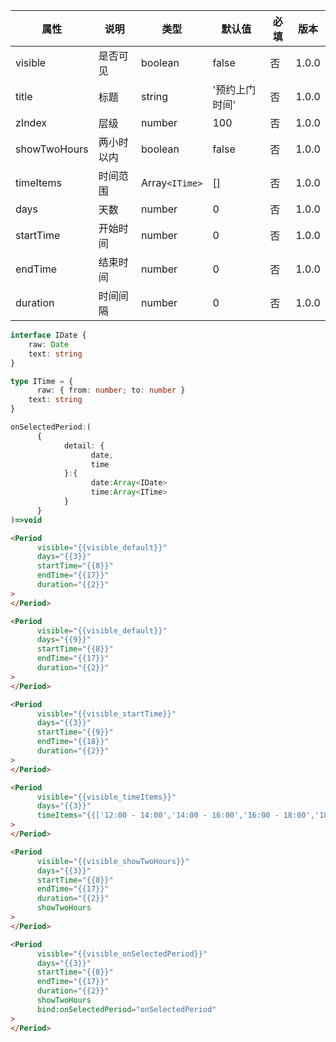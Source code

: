 | 属性 | 说明 | 类型 | 默认值 | 必填 | 版本 |
| - | - | - | - | - | - |
| visible | 是否可见 | boolean | false | 否 | 1.0.0 |
| title | 标题 | string | '预约上门时间' | 否 | 1.0.0 |
| zIndex | 层级 | number | 100 | 否 | 1.0.0 |
| showTwoHours | 两小时以内 | boolean | false | 否 | 1.0.0 |
| timeItems | 时间范围 | Array`<ITime>` | [] | 否 | 1.0.0 |
| days | 天数 | number | 0 | 否 | 1.0.0 |
| startTime | 开始时间 | number | 0 | 否 | 1.0.0 |
| endTime | 结束时间 | number | 0 | 否 | 1.0.0 |
| duration | 时间间隔 | number | 0 | 否 | 1.0.0 |

<Title>types</Title>

```typescript
interface IDate {
	raw: Date
	text: string
}

type ITime = {
      raw: { from: number; to: number }
	text: string
}
```

<Title>triggerEvents</Title>

```ts
onSelectedPeriod:(
      {
            detail: {
                  date,
                  time
            }:{
                  date:Array<IDate>
                  time:Array<ITime>
            }
      }
)=>void
```

<Title>默认效果</Title>

```html
<Period
      visible="{{visible_default}}"
      days="{{3}}"
      startTime="{{8}}"
      endTime="{{17}}"
      duration="{{2}}"
>
</Period>
```

<Title>设置日期范围</Title>

```html
<Period
      visible="{{visible_default}}"
      days="{{9}}"
      startTime="{{8}}"
      endTime="{{17}}"
      duration="{{2}}"
>
</Period>
```

<Title>设置时间范围</Title>

```html
<Period
      visible="{{visible_startTime}}"
      days="{{3}}"
      startTime="{{9}}"
      endTime="{{18}}"
      duration="{{2}}"
>
</Period>
```

<Title>直接设置时间</Title>

```html
<Period
      visible="{{visible_timeItems}}"
      days="{{3}}"
      timeItems="{{['12:00 - 14:00','14:00 - 16:00','16:00 - 18:00','18:00 - 19:00']}}"
>
</Period>
```

<Title>两小时以内</Title>

```html
<Period
      visible="{{visible_showTwoHours}}"
      days="{{3}}"
      startTime="{{8}}"
      endTime="{{17}}"
      duration="{{2}}"
      showTwoHours
>
</Period>
```

<Title>获取数据</Title>

```html
<Period
      visible="{{visible_onSelectedPeriod}}"
      days="{{3}}"
      startTime="{{8}}"
      endTime="{{17}}"
      duration="{{2}}"
      showTwoHours
      bind:onSelectedPeriod="onSelectedPeriod"
>
</Period>
```

